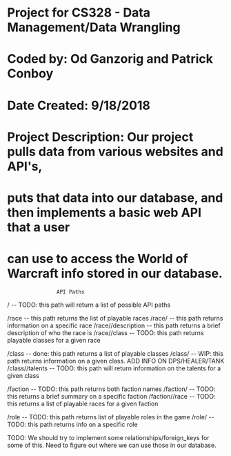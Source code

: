 # Project for CS328 - Data Management/Data Wrangling
# Coded by: Od Ganzorig and Patrick Conboy
# Date Created: 9/18/2018
# Project Description: Our project pulls data from various websites and API's,
# puts that data into our database, and then implements a basic web API that a user
# can use to access the World of Warcraft info stored in our database.

                            
                    API Paths

/ -- TODO: this path will return a list of possible API paths

/race -- this path returns the list of playable races
/race/<raceName> -- this path returns information on a specific race
/race/<raceName>/description -- this path returns a brief description of who the race is
/race/<raceName>/class -- TODO: this path returns playable classes for a given race

/class -- done: this path returns a list of playable classes
/class/<className> -- WIP: this path returns information on a given class. ADD INFO ON DPS/HEALER/TANK
/class/<className>/talents -- TODO: this path will return information on the talents for a given class

/faction -- TODO: this path returns both faction names
/faction/<factionName> -- TODO: this returns a brief summary on a specific faction
/faction/<factionName>/race -- TODO: this returns a list of playable races for a given faction

/role -- TODO: this path returns list of playable roles in the game
/role/<roleName> -- TODO: this path returns info on a specific role

TODO: We should try to implement some relationships/foreign_keys for some of this. Need to 
      figure out where we can use those in our database.